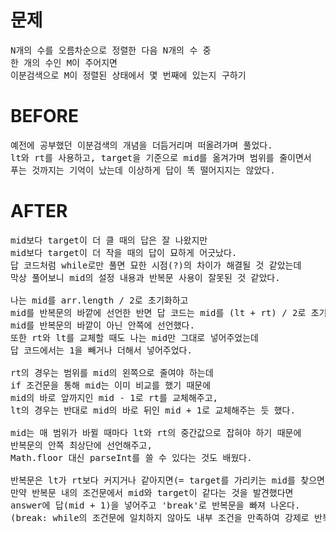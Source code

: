 # 문제

<pre>
N개의 수를 오름차순으로 정렬한 다음 N개의 수 중 
한 개의 수인 M이 주어지면 
이분검색으로 M이 정렬된 상태에서 몇 번째에 있는지 구하기
</pre>

# BEFORE

<pre>
예전에 공부했던 이분검색의 개념을 더듬거리며 떠올려가며 풀었다.
lt와 rt를 사용하고, target을 기준으로 mid를 옮겨가며 범위를 줄이면서
푸는 것까지는 기억이 났는데 이상하게 답이 똑 떨어지지는 않았다.
</pre>

# AFTER

<pre>
mid보다 target이 더 클 때의 답은 잘 나왔지만
mid보다 target이 더 작을 때의 답이 묘하게 어긋났다.
답 코드처럼 while로만 풀면 묘한 시점(?)의 차이가 해결될 것 같았는데
막상 풀어보니 mid의 설정 내용과 반복문 사용이 잘못된 것 같았다.

나는 mid를 arr.length / 2로 초기화하고 
mid를 반복문의 바깥에 선언한 반면 답 코드는 mid를 (lt + rt) / 2로 초기화하고 
mid를 반복문의 바깥이 아닌 안쪽에 선언했다.
또한 rt와 lt를 교체할 때도 나는 mid만 그대로 넣어주었는데
답 코드에서는 1을 빼거나 더해서 넣어주었다.

rt의 경우는 범위를 mid의 왼쪽으로 줄여야 하는데
if 조건문을 통해 mid는 이미 비교를 했기 때문에 
mid의 바로 앞까지인 mid - 1로 rt를 교체해주고,
lt의 경우는 반대로 mid의 바로 뒤인 mid + 1로 교체해주는 듯 했다.

mid는 매 범위가 바뀔 때마다 lt와 rt의 중간값으로 잡혀야 하기 때문에 
반복문의 안쪽 최상단에 선언해주고,
Math.floor 대신 parseInt를 쓸 수 있다는 것도 배웠다.

반복문은 lt가 rt보다 커지거나 같아지면(= target를 가리키는 mid를 찾으면) 종료하고
만약 반복문 내의 조건문에서 mid와 target이 같다는 것을 발견했다면
answer에 답(mid + 1)을 넣어주고 'break'로 반복문을 빠져 나온다.
(break: while의 조건문에 일치하지 않아도 내부 조건을 만족하여 강제로 반복문을 탈출함)
</pre>
